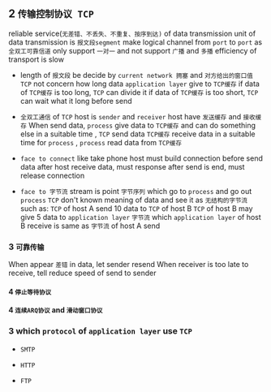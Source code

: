 ## 2 `传输控制协议 TCP` 
reliable service(`无差错、不丢失、不重复、按序到达)`  of data transmission
unit of data transmission is `报文段segment` 
make logical channel from `port` to `port` as `全双工可靠信道`
only support `一对一` and not support `广播` and `多播` 
efficiency of transport is slow

* length of `报文段` be decide by `current network 拥塞` and `对方给出的窗口值` 
`TCP` not concern how long data `application layer` give to `TCP缓存` 
if data of `TCP缓存` is too long, `TCP` can divide it
if data of `TCP缓存` is too short, `TCP` can wait what it long before send

* `全双工通信` of `TCP` 
host is `sender` and `receiver` 
host have `发送缓存` and `接收缓存`
When send data, `process` give data to `TCP缓存` and can do something else
in a suitable time , `TCP` send data
`TCP缓存` receive data
in a suitable time for `process` , `process` read data from `TCP缓存` 


* `face to connect`
like take phone
host must build connection before send data
after host receive data, must response
after send is end, must release connection

* `face to 字节流` 
stream is point `字节序列` which go to `process` and go out `process` 
`TCP` don't known meaning of data and see it as `无结构的字节流` 
such as:
`TCP` of host A send 10 data to `TCP` of host B
`TCP` of host B may give 5 data to `application layer` 
`字节流`  which `application layer` of host B receive is same as `字节流`  of host A send

### 3  `可靠传输` 
When appear `差错` in data, let sender resend
When receiver is too late to receive, tell reduce speed of send to sender

#### 4   `停止等待协议` 

#### 4   `连续ARQ协议` and `滑动窗口协议`

### 3  which `protocol` of `application layer` use `TCP` 
* `SMTP` 

* `HTTP` 

* `FTP` 
